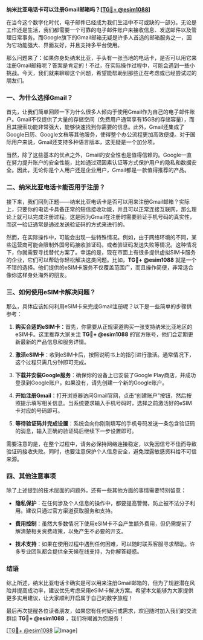 **纳米比亚电话卡可以注册Gmail邮箱吗？[[TG💪+ @esim1088](https://t.me/s/esim1088)]**

在当今这个数字化时代，电子邮件已经成为我们生活中不可或缺的一部分。无论是工作还是生活，我们都需要一个可靠的电子邮件账户来接收信息、发送邮件以及管理日常事务。而Google旗下的Gmail邮箱无疑是许多人首选的邮箱服务之一，因为它功能强大、界面友好，并且支持多平台使用。

那么问题来了：如果你身处纳米比亚，手头有一张当地的电话卡，是否可以用它来注册Gmail邮箱呢？答案是肯定的！不过，在实际操作过程中，可能会遇到一些小挑战。今天，我们就来聊聊这个问题，希望能帮助到那些正在考虑或已经尝试过的朋友们。

### 一、为什么选择Gmail？

首先，让我们简单回顾一下为什么很多人倾向于使用Gmail作为自己的电子邮件账户。Gmail不仅提供了大量的存储空间（免费用户通常享有15GB的存储容量），而且其搜索功能非常强大，能够快速找到你需要的信息。此外，Gmail还集成了Google日历、Google文档等其他服务，使得整个办公流程更加高效便捷。对于国际用户来说，Gmail还支持多种语言版本，这无疑是一个加分项。

当然，除了这些基本的优点之外，Gmail的安全性也是值得信赖的。Google一直在努力提升账户的安全性能，比如通过双因素认证等方式保护用户的隐私和数据安全。因此，无论你是个人用户还是企业用户，Gmail都是一款值得推荐的产品。

### 二、纳米比亚电话卡能否用于注册？

接下来，我们回到正题——纳米比亚电话卡是否可以用来注册Gmail邮箱？实际上，只要你的电话卡具备正常的短信接收功能，并且可以正常连接互联网，那么理论上就可以完成注册过程。这是因为Gmail在注册时需要验证手机号码的真实性，而这一验证通常是通过发送验证码的方式来进行的。

然而，在实际操作中，可能会出现一些特殊情况。例如，由于网络环境的不同，某些运营商可能会限制外国号码接收验证码，或者验证码发送失败等情况。这种情况下，你就需要寻找替代方案了。幸运的是，现在市面上有很多提供虚拟SIM卡服务的企业，它们可以帮助你轻松解决这类问题。比如，**TG💪+ @esim1088** 就是一个不错的选择。他们提供的eSIM卡服务不仅覆盖范围广，而且操作简便，非常适合像你这样身处海外的朋友。

### 三、如何使用eSIM卡解决问题？

那么，具体应该如何利用eSIM卡来完成Gmail注册呢？以下是一些简单的步骤供参考：

1. **购买合适的eSIM卡**：首先，你需要从正规渠道购买一张支持纳米比亚地区的eSIM卡。这里推荐大家关注 **TG💪+ @esim1088** 的官方账号，他们会定期更新最新的产品信息和服务详情。
   
2. **激活eSIM卡**：收到eSIM卡后，按照说明书上的指引进行激活。通常情况下，这个过程只需几分钟即可完成。

3. **下载并安装Google服务**：确保你的设备上已安装了Google Play商店，并成功登录到Google账户。如果没有，请先创建一个新的Google账户。

4. **开始注册Gmail**：打开浏览器访问Gmail官网，点击“创建账户”按钮，然后按照提示填写相关信息。当系统要求输入手机号码时，选择之前激活好的eSIM卡对应的号码即可。

5. **等待验证码并完成设置**：系统会向你刚刚填写的手机号码发送一条包含验证码的消息，输入正确的验证码后继续下一步设置即可。

需要注意的是，在整个过程中，请务必保持网络连接稳定，以免因信号不佳而导致验证码接收失败。同时，也要注意保护个人信息安全，避免泄露敏感资料给不可信来源。

### 四、其他注意事项

除了上述提到的技术层面的问题外，还有一些其他方面的事情需要特别留意：

- **隐私保护**：在任何涉及个人信息的操作中，都要提高警惕，防止被不法分子利用。建议只通过官方渠道获取服务和支持。
  
- **费用控制**：虽然大多数情况下使用eSIM卡不会产生额外费用，但仍需提前了解清楚相关资费政策，以免产生不必要的开支。

- **技术支持**：如果在使用过程中遇到任何困难，可以随时联系客服寻求帮助。许多专业团队都会提供全天候在线支持，为你解答疑惑。

### 结语

综上所述，纳米比亚电话卡确实是可以用来注册Gmail邮箱的，但为了规避潜在风险并提高成功率，建议优先考虑采用eSIM卡解决方案。希望本文能够为大家提供更多实用建议，让大家顺利开启属于自己的数字旅程！

最后再次提醒各位读者朋友，如果您有任何疑问或需求，欢迎随时加入我们的交流群组 **TG💪+ @esim1088** ，我们将竭诚为您服务！

[[TG💪+ @esim1088](https://t.me/s/esim1088) ![Image](https://i.postimg.cc/4NQfJmqS/Snipaste-2025-05-13-00-14-12.png)]